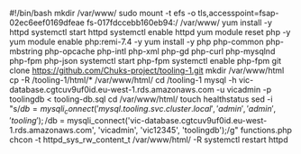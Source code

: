 #!/bin/bash
mkdir /var/www/
sudo mount -t efs -o tls,accesspoint=fsap-02ec6eef0169dfeae fs-017fdccebb160eb94:/ /var/www/
yum install -y httpd 
systemctl start httpd
systemctl enable httpd
yum module reset php -y
yum module enable php:remi-7.4 -y
yum install -y php php-common php-mbstring php-opcache php-intl php-xml php-gd php-curl php-mysqlnd php-fpm php-json
systemctl start php-fpm
systemctl enable php-fpm
git clone https://github.com/Chuks-project/tooling-1.git
mkdir /var/www/html
cp -R /tooling-1/html/*  /var/www/html/
cd /tooling-1
mysql -h vic-database.cgtcuv9uf0id.eu-west-1.rds.amazonaws.com -u vicadmin -p toolingdb < tooling-db.sql
cd /var/www/html/
touch healthstatus
sed -i "s/$db = mysqli_connect('mysql.tooling.svc.cluster.local', 'admin', 'admin', 'tooling');/$db = mysqli_connect('vic-database.cgtcuv9uf0id.eu-west-1.rds.amazonaws.com', 'vicadmin', 'vic12345', 'toolingdb');/g" functions.php
chcon -t httpd_sys_rw_content_t /var/www/html/ -R
systemctl restart httpd







